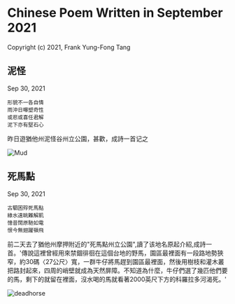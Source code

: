 # Chinese Poem Written in September 2021
Copyright (c) 2021, Frank Yung-Fong Tang

## 泥怪
Sep 30, 2021

```
形貌不一各自情
雨沖日曝塑奇性
或悲或喜任君解
泥下亦有堅石心
```
昨日遊猶他州泥怪谷州立公園，甚歡，成詩一首记之


![Mud](https://lh3.googleusercontent.com/pw/AL9nZEUh2RHZXr0c54JZiUd7CV93BFrmxd2q1jrtgLIK_pxnskYLunWw1PDdT1NuVGnekQEVM0JMCRnfMXCk-D4z3D7d78p9C0mFhGQTLdeb86w8zfotxU9KpB48ELFp78VdBsCgp9fQlR6WlugF07SJYoDRLw=w350-no)

## 死馬點
Sep 30, 2021

```
古駟困殍死馬點
綠水遠眺難解飢
憶昔闊原馳如電
恨今無翅躍嶺飛
```
前二天去了猶他州摩押附近的"死馬點州立公園",讀了该地名原起介紹,成詩一首。'傳說這裡曾經用來禁錮徘徊在這個台地的野馬，園區最裡面有一段路地勢狹窄，約30碼〈27公尺〉寬，一群牛仔將馬趕到園區最裡面，然後用樹枝和灌木叢把路封起來，四周的峭壁就成為天然屏障。不知道為什麼，牛仔們選了幾匹他們要的馬，剩下的就留在裡面，沒水喝的馬就看著2000英尺下方的科羅拉多河渴死。'

![deadhorse](https://lh3.googleusercontent.com/pw/AL9nZEXlb02LPg8NAaggJtaks40eBnRzZ7E5lWGaYd6T6Kj_TkkrUMtkrr_8kOfniEmU8SrAQHX6rEnx6Zyh4rpxJED_gbXIyhUrU1gU8JTjKSf3ZTexXMrYpOQQj9XjCsIzoJyrvW_19owSn4QAD_11Cn_bgw=w350-no)
